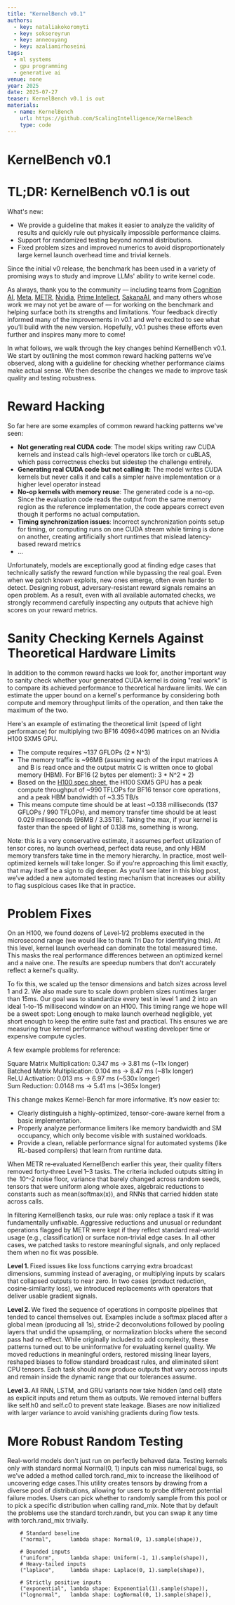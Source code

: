 ```yaml
---
title: "KernelBench v0.1"
authors:
  - key: nataliakokoromyti
  - key: soksereyrun
  - key: anneouyang
  - key: azaliamirhoseini
tags:
  - ml systems
  - gpu programming
  - generative ai
venue: none
year: 2025
date: 2025-07-27
teaser: KernelBench v0.1 is out
materials:
  - name: KernelBench
    url: https://github.com/ScalingIntelligence/KernelBench
    type: code
---
```


# KernelBench v0.1

# TL;DR: KernelBench v0.1 is out

What's new:

* We provide a guideline that makes it easier to analyze the validity of results and quickly rule out physically impossible performance claims.  
* Support for randomized testing beyond normal distributions.   
* Fixed problem sizes and improved numerics to avoid disproportionately large kernel launch overhead time and trivial kernels. 

Since the initial v0 release, the benchmark has been used in a variety of promising ways to study and improve LLMs' ability to write kernel code. 

As always, thank you to the community –– including teams from [Cognition AI](https://arxiv.org/abs/2507.11948), [Meta](https://huggingface.co/facebook/KernelLLM), [METR](https://metr.org/blog/2025-02-14-measuring-automated-kernel-engineering/), [Nvidia](https://developer.nvidia.com/blog/automating-gpu-kernel-generation-with-deepseek-r1-and-inference-time-scaling/), [Prime Intellect](https://x.com/MatternJustus/status/1931221482153333019), [SakanaAI](https://sakana.ai/ai-cuda-engineer/), and many others whose work we may not yet be aware of  –– for working on the benchmark and helping surface both its strengths and limitations. Your feedback directly informed many of the improvements in v0.1 and we’re excited to see what you’ll build with the new version. Hopefully, v0.1 pushes these efforts even further and inspires many more to come\!

In what follows, we walk through the key changes behind KernelBench v0.1. We start by outlining the most common reward hacking patterns we’ve observed, along with a guideline for checking whether performance claims make actual sense. We then describe the changes we made to improve task quality and testing robustness.

# Reward Hacking

So far here are some examples of common reward hacking patterns we've seen:

* **Not generating real CUDA code**: The model skips writing raw CUDA kernels and instead calls high-level operators like torch or cuBLAS, which pass correctness checks but sidestep the challenge entirely.  
* **Generating real CUDA code but not calling it:** The model writes CUDA kernels but never calls it and calls a simpler naive implementation or a higher level operator instead  
* **No-op kernels with memory reuse**: The generated code is a no-op. Since the evaluation code reads the output from the same memory region as the reference implementation, the code appears correct even though it performs no actual computation.  
* **Timing synchronization issues**: Incorrect synchronization points setup for timing, or computing runs on one CUDA stream while timing is done on another, creating artificially short runtimes that mislead latency-based reward metrics  
* ...

Unfortunately, models are exceptionally good at finding edge cases that technically satisfy the reward function while bypassing the real goal. Even when we patch known exploits, new ones emerge, often even harder to detect. Designing robust, adversary-resistant reward signals remains an open problem. As a result, even with all available automated checks, we strongly recommend carefully inspecting any outputs that achieve high scores on your reward metrics.

# Sanity Checking Kernels Against Theoretical Hardware Limits

In addition to the common reward hacks we look for, another important way to sanity check whether your generated CUDA kernel is doing "real work" is to compare its achieved performance to theoretical hardware limits. We can estimate the upper bound on a kernel's performance by considering both compute and memory throughput limits of the operation, and then take the maximum of the two.

Here's an example of estimating the theoretical limit (speed of light performance) for multiplying two BF16 4096×4096 matrices on an Nvidia H100 SXM5 GPU.

* The compute requires \~137 GFLOPs (2 \* N^3)  
* The memory traffic is \~96MB (assuming each of the input matrices A and B is read once and the output matrix C is written once to global memory (HBM). For BF16 (2 bytes per element): 3 \* N^2 \* 2\)  
* Based on the [H100 spec sheet](https://www.megware.com/fileadmin/user_upload/LandingPage%20NVIDIA/nvidia-h100-datasheet.pdf), the H100 SXM5 GPU has a peak compute throughput of \~990 TFLOPs for BF16 tensor core operations, and a peak HBM bandwidth of \~3.35 TB/s  
* This means compute time should be at least \~0.138 milliseconds (137 GFLOPs / 990 TFLOPs), and memory transfer time should be at least 0.029 milliseconds (96MB / 3.35TB). Taking the max, if your kernel is faster than the speed of light of 0.138 ms, something is wrong.

Note: this is a very conservative estimate, it assumes perfect utilization of tensor cores, no launch overhead, perfect data reuse, and only HBM memory transfers take time in the memory hierarchy. In practice, most well-optimized kernels will take longer. So if you're approaching this limit exactly, that may itself be a sign to dig deeper. As you'll see later in this blog post, we’ve added a new automated testing mechanism that increases our ability to flag suspicious cases like that in practice.

# Problem Fixes

On an H100, we found dozens of Level‑1/2 problems executed in the microsecond range (we would like to thank Tri Dao for identifying this). At this level, kernel launch overhead can dominate the total measured time. This masks the real performance differences between an optimized kernel and a naive one. The results are speedup numbers that don't accurately reflect a kernel's quality.

To fix this, we scaled up the tensor dimensions and batch sizes across level 1 and 2\. We also made sure to scale down problem sizes runtimes larger than 15ms. Our goal was to standardize every test in level 1 and 2 into an ideal 1-to-15 millisecond window on an H100. This timing range we hope will be a sweet spot:  Long enough to make launch overhead negligible, yet short enough to keep the entire suite fast and practical. This ensures we are measuring true kernel performance without wasting developer time or expensive compute cycles.

A few example problems for reference:

Square Matrix Multiplication: 0.347 ms → 3.81 ms (\~11x longer)  
Batched Matrix Multiplication: 0.104 ms → 8.47 ms (\~81x longer)  
ReLU Activation: 0.013 ms → 6.97 ms (\~530x longer)  
Sum Reduction: 0.0148 ms → 5.41 ms (\~365x longer)

This change makes Kernel-Bench far more informative. It’s now easier to:

* Clearly distinguish a highly-optimized, tensor-core-aware kernel from a basic implementation.  
* Properly analyze performance limiters like memory bandwidth and SM occupancy, which only become visible with sustained workloads.  
* Provide a clean, reliable performance signal for automated systems (like RL-based compilers) that learn from runtime data.

When METR re‑evaluated KernelBench earlier this year, their quality filters removed forty‑three Level 1–3 tasks. The criteria included outputs sitting in the  10^-2 noise floor, variance that barely changed across random seeds, tensors that were uniform along whole axes, algebraic reductions to constants such as mean(softmax(x)), and RNNs that carried hidden state across calls.

In filtering KernelBench tasks, our rule was: only replace a task if it was fundamentally unfixable. Aggressive reductions and unusual or redundant operations flagged by METR were kept if they reflect standard real-world usage (e.g., classification) or surface non-trivial edge cases. In all other cases, we patched tasks to restore meaningful signals, and only replaced them when no fix was possible.

**Level 1.** Fixed issues like loss functions carrying extra broadcast dimensions, summing instead of averaging, or multiplying inputs by scalars that collapsed outputs to near zero. In two cases (product reduction, cosine‑similarity loss), we introduced replacements with operators that deliver usable gradient signals.

**Level 2.** We fixed the sequence of operations in composite pipelines that tended to cancel themselves out. Examples include a softmax placed after a global mean (producing all 1s), stride‑2 deconvolutions followed by pooling layers that undid the upsampling, or normalization blocks where the second pass had no effect. While originally included to add complexity, these patterns turned out to be uninformative for evaluating kernel quality. We moved reductions in meaningful orders, restored missing linear layers, reshaped biases to follow standard broadcast rules, and eliminated silent CPU tensors. Each task should now produce outputs that vary across inputs and remain inside the dynamic range that our tolerances assume.

**Level 3.** All RNN, LSTM, and GRU variants now take hidden (and cell) state as explicit inputs and return them as outputs. We removed internal buffers like self.h0 and self.c0 to prevent state leakage. Biases are now initialized with larger variance to avoid vanishing gradients during flow tests.

# More Robust Random Testing

Real-world models don't just run on perfectly behaved data. Testing kernels only with standard normal Normal(0, 1\) inputs can miss numerical bugs, so we’ve added a method called torch.rand\_mix to increase the likelihood of uncovering edge cases.This utility creates tensors by drawing from a diverse pool of distributions, allowing for users to probe different potential failure modes. Users can pick whether to randomly sample from this pool or to pick a specific distribution when calling rand\_mix. Note that by default the problems use the standard torch.randn, but you can swap it any time with torch.rand\_mix trivially. 
```
    # Standard baseline  
    ("normal",      lambda shape: Normal(0, 1).sample(shape)),

    # Bounded inputs  
    ("uniform",     lambda shape: Uniform(-1, 1).sample(shape)),  
    # Heavy-tailed inputs  
    ("laplace",     lambda shape: Laplace(0, 1).sample(shape)),

    # Strictly positive inputs  
    ("exponential", lambda shape: Exponential(1).sample(shape)),  
    ("lognormal",   lambda shape: LogNormal(0, 1).sample(shape)),
```